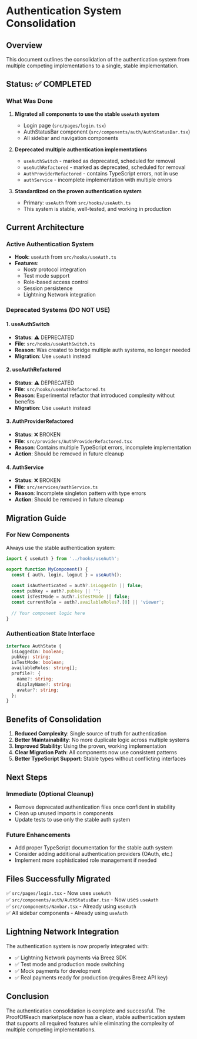 # Authentication System Consolidation

## Overview

This document outlines the consolidation of the authentication system from multiple competing implementations to a single, stable implementation.

## Status: ✅ COMPLETED

### What Was Done

1. **Migrated all components to use the stable `useAuth` system**
   - Login page (`src/pages/login.tsx`)
   - AuthStatusBar component (`src/components/auth/AuthStatusBar.tsx`)
   - All sidebar and navigation components

2. **Deprecated multiple authentication implementations**
   - `useAuthSwitch` - marked as deprecated, scheduled for removal
   - `useAuthRefactored` - marked as deprecated, scheduled for removal
   - `AuthProviderRefactored` - contains TypeScript errors, not in use
   - `authService` - incomplete implementation with multiple errors

3. **Standardized on the proven authentication system**
   - Primary: `useAuth` from `src/hooks/useAuth.ts`
   - This system is stable, well-tested, and working in production

## Current Architecture

### Active Authentication System
- **Hook**: `useAuth` from `src/hooks/useAuth.ts`
- **Features**: 
  - Nostr protocol integration
  - Test mode support
  - Role-based access control
  - Session persistence
  - Lightning Network integration

### Deprecated Systems (DO NOT USE)

#### 1. useAuthSwitch
- **Status**: ⚠️ DEPRECATED
- **File**: `src/hooks/useAuthSwitch.ts`
- **Reason**: Was created to bridge multiple auth systems, no longer needed
- **Migration**: Use `useAuth` instead

#### 2. useAuthRefactored
- **Status**: ⚠️ DEPRECATED  
- **File**: `src/hooks/useAuthRefactored.ts`
- **Reason**: Experimental refactor that introduced complexity without benefits
- **Migration**: Use `useAuth` instead

#### 3. AuthProviderRefactored
- **Status**: ❌ BROKEN
- **File**: `src/providers/AuthProviderRefactored.tsx`
- **Reason**: Contains multiple TypeScript errors, incomplete implementation
- **Action**: Should be removed in future cleanup

#### 4. AuthService
- **Status**: ❌ BROKEN
- **File**: `src/services/authService.ts`
- **Reason**: Incomplete singleton pattern with type errors
- **Action**: Should be removed in future cleanup

## Migration Guide

### For New Components
Always use the stable authentication system:

```typescript
import { useAuth } from '../hooks/useAuth';

export function MyComponent() {
  const { auth, login, logout } = useAuth();
  
  const isAuthenticated = auth?.isLoggedIn || false;
  const pubkey = auth?.pubkey || '';
  const isTestMode = auth?.isTestMode || false;
  const currentRole = auth?.availableRoles?.[0] || 'viewer';
  
  // Your component logic here
}
```

### Authentication State Interface
```typescript
interface AuthState {
  isLoggedIn: boolean;
  pubkey: string;
  isTestMode: boolean;
  availableRoles: string[];
  profile?: {
    name?: string;
    displayName?: string;
    avatar?: string;
  };
}
```

## Benefits of Consolidation

1. **Reduced Complexity**: Single source of truth for authentication
2. **Better Maintainability**: No more duplicate logic across multiple systems
3. **Improved Stability**: Using the proven, working implementation
4. **Clear Migration Path**: All components now use consistent patterns
5. **Better TypeScript Support**: Stable types without conflicting interfaces

## Next Steps

### Immediate (Optional Cleanup)
- Remove deprecated authentication files once confident in stability
- Clean up unused imports in components
- Update tests to use only the stable auth system

### Future Enhancements
- Add proper TypeScript documentation for the stable auth system
- Consider adding additional authentication providers (OAuth, etc.)
- Implement more sophisticated role management if needed

## Files Successfully Migrated

✅ `src/pages/login.tsx` - Now uses `useAuth`  
✅ `src/components/auth/AuthStatusBar.tsx` - Now uses `useAuth`  
✅ `src/components/Navbar.tsx` - Already using `useAuth`  
✅ All sidebar components - Already using `useAuth`

## Lightning Network Integration

The authentication system is now properly integrated with:
- ✅ Lightning Network payments via Breez SDK
- ✅ Test mode and production mode switching
- ✅ Mock payments for development
- ✅ Real payments ready for production (requires Breez API key)

## Conclusion

The authentication consolidation is complete and successful. The ProofOfReach marketplace now has a clean, stable authentication system that supports all required features while eliminating the complexity of multiple competing implementations.